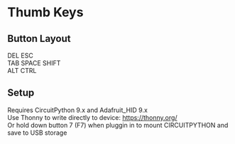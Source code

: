 # Thumb Keys

## Button Layout  
  DEL ESC  
TAB SPACE SHIFT  
  ALT CTRL

## Setup
Requires CircuitPython 9.x and Adafruit_HID 9.x  
Use Thonny to write directly to device: https://thonny.org/  
Or hold down button 7 (F7) when pluggin in to mount CIRCUITPYTHON and save to USB storage
